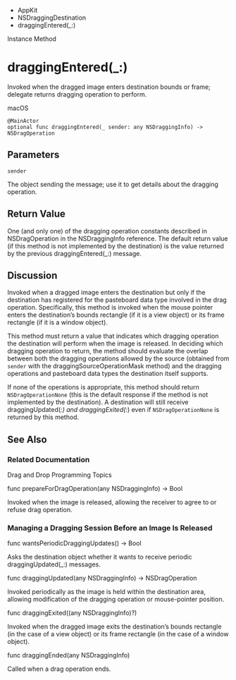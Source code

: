

- AppKit
- NSDraggingDestination
-  draggingEntered(\_:) 

Instance Method

# draggingEntered(\_:)

Invoked when the dragged image enters destination bounds or frame; delegate returns dragging operation to perform.

macOS

``` source
@MainActor
optional func draggingEntered(_ sender: any NSDraggingInfo) -> NSDragOperation
```

## Parameters 

`sender`  

The object sending the message; use it to get details about the dragging operation.

## Return Value

One (and only one) of the dragging operation constants described in NSDragOperation in the NSDraggingInfo reference. The default return value (if this method is not implemented by the destination) is the value returned by the previous draggingEntered(_:) message.

## Discussion

Invoked when a dragged image enters the destination but only if the destination has registered for the pasteboard data type involved in the drag operation. Specifically, this method is invoked when the mouse pointer enters the destination’s bounds rectangle (if it is a view object) or its frame rectangle (if it is a window object).

This method must return a value that indicates which dragging operation the destination will perform when the image is released. In deciding which dragging operation to return, the method should evaluate the overlap between both the dragging operations allowed by the source (obtained from `sender` with the draggingSourceOperationMask method) and the dragging operations and pasteboard data types the destination itself supports.

If none of the operations is appropriate, this method should return `NSDragOperationNone` (this is the default response if the method is not implemented by the destination). A destination will still receive draggingUpdated(_:) and draggingExited(_:) even if `NSDragOperationNone` is returned by this method.

## See Also

### Related Documentation

Drag and Drop Programming Topics

func prepareForDragOperation(any NSDraggingInfo) -> Bool

Invoked when the image is released, allowing the receiver to agree to or refuse drag operation.

### Managing a Dragging Session Before an Image Is Released

func wantsPeriodicDraggingUpdates() -> Bool

Asks the destination object whether it wants to receive periodic draggingUpdated(_:) messages.

func draggingUpdated(any NSDraggingInfo) -> NSDragOperation

Invoked periodically as the image is held within the destination area, allowing modification of the dragging operation or mouse-pointer position.

func draggingExited((any NSDraggingInfo)?)

Invoked when the dragged image exits the destination’s bounds rectangle (in the case of a view object) or its frame rectangle (in the case of a window object).

func draggingEnded(any NSDraggingInfo)

Called when a drag operation ends.

